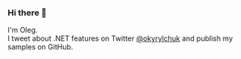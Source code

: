 ### Hi there 👋

I'm Oleg. <br />
I tweet about .NET features on Twitter [@okyrylchuk](https://twitter.com/okyrylchuk) and publish my samples on GitHub.
<!--
**okyrylchuk/okyrylchuk** is a ✨ _special_ ✨ repository because its `README.md` (this file) appears on your GitHub profile.

Here are some ideas to get you started:

- 🔭 I’m currently working on ...
- 🌱 I’m currently learning ...
- 👯 I’m looking to collaborate on ...
- 🤔 I’m looking for help with ...
- 💬 Ask me about ...
- 📫 How to reach me: ...
- 😄 Pronouns: ...
- ⚡ Fun fact: ...
-->
